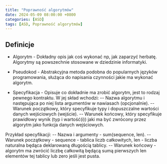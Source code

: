 ```yaml
---
title: "Poprawność algorytmów"
date: 2024-05-09 08:00:00 +0800
categories: [ASD]
tags: [ASD, Poprawność algorytmów]
---
```


## Definicje
- Algorytm - Dokładny opis jak coś wykonać np, jak zaparzyć herbatę. 
Algorytmy są powszechnie stosowane w dziedzinie informatyki.

- Pseudokod - Abstrakcyjna metoda podobna do popularnych języków programowania, 
służąca do napisania czynności jakie ma wykonać algorytm.

- Specyfikacja - Opisuje co dokładnie ma zrobić algorytm,
jest to rodzaj pewnego kontraktu. W jej skład wchodzi:
-- Nazwa algorytmu i następująca po niej lista argumentów w nawiasach (opcjonalnie).
-- Warunek początkowy, który specyfikuje typy i dopuszczalne wartości danych wejściowych (wejście).
-- Warunek końcowy, który specyfikuje prawidłowy wynik (typ i wartość(i)) 
jaki ma być zwrócony przez algorytm jako funkcja danych wejściowych.

Przykład specyfikacji:
-- Nazwa i argumenty - sum(sequence, len).
-- Warunek początkowy - sequence - tablica liczb całkowitych, 
len - liczba naturalna będąca deklarowaną długością tablicy.
-- Warunek końcowy - algorytm ma zwrócić liczbę całkowitą 
będącą sumą pierwszych len elementów tej tablicy lub zero jeśli jest pusta.
